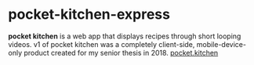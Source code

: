 # pocket-kitchen-express
 **pocket kitchen** is a web app that displays recipes through short looping videos. v1 of pocket kitchen was a completely client-side, mobile-device-only product created for my senior thesis in 2018.
 [pocket.kitchen](https://pocket.kitchen)
